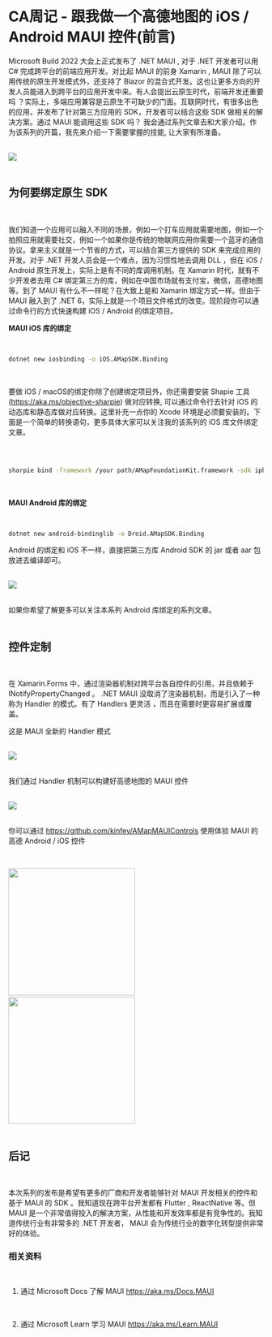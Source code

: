 # **CA周记 - 跟我做一个高德地图的 iOS / Android MAUI 控件(前言)**

Microsoft Build 2022 大会上正式发布了 .NET MAUI , 对于 .NET 开发者可以用 C# 完成跨平台的前端应用开发。对比起 MAUI 的前身 Xamarin , MAUI 除了可以用传统的原生开发模式外，还支持了 Blazor 的混合式开发。这也让更多方向的开发人员能进入到跨平台的应用开发中来。有人会提出云原生时代，前端开发还重要吗 ？实际上，多端应用兼容是云原生不可缺少的门面。互联网时代，有很多出色的应用，并发布了针对第三方应用的 SDK，开发者可以结合这些 SDK 做相关的解决方案。通过 MAUI 能调用这些 SDK 吗？ 我会通过系列文章去和大家介绍。作为该系列的开篇，我先来介绍一下需要掌握的技能, 让大家有所准备。
<br/>
<br/>

<img src="./imgs/00/01.png"/>
<br/>
<br/>

## **为何要绑定原生 SDK**
<br/>

我们知道一个应用可以融入不同的场景，例如一个打车应用就需要地图，例如一个拍照应用就需要社交，例如一个如果你是传统的物联网应用你需要一个蓝牙的通信协议。拿来主义就是一个节省的方式，可以结合第三方提供的 SDK 来完成应用的开发。对于 .NET 开发人员会是一个难点，因为习惯性地去调用 DLL ，但在 iOS / Android 原生开发上，实际上是有不同的库调用机制。在 Xamarin 时代，就有不少开发者去用 C# 绑定第三方的库，例如在中国市场就有支付宝，微信，高德地图等。到了 MAUI 有什么不一样呢？在大致上是和 Xamarin 绑定方式一样。但由于 MAUI 融入到了 .NET 6，实际上就是一个项目文件格式的改变。现阶段你可以通过命令行的方式快速构建 iOS / Android 的绑定项目。
<br/>

**MAUI iOS 库的绑定**
<br/>
<br/>



```bash

dotnet new iosbinding -o iOS.AMapSDK.Binding

```
<br/>

要做 iOS / macOS的绑定你除了创建绑定项目外，你还需要安装 Shapie 工具 (https://aka.ms/objective-sharpie) 做对应转换, 可以通过命令行去针对 iOS 的动态库和静态库做对应转换。这里补充一点你的 Xcode 环境是必须要安装的。下面是一个简单的转换语句，更多具体大家可以关注我的该系列的 iOS 库文件绑定文章。

<br/>

```bash

sharpie bind -framework /your path/AMapFoundationKit.framework -sdk iphoneos15.5

```

<br/>


**MAUI Android 库的绑定**
<br/><br/>

```bash

dotnet new android-bindinglib -o Droid.AMapSDK.Binding

```

Android 的绑定和 iOS 不一样，直接把第三方库 Android SDK 的 jar 或者 aar 包放进去编译即可。
<br/>
<br/>

<img src="./imgs/00/03.png"/>
<br/>
<br/>

如果你希望了解更多可以关注本系列 Android 库绑定的系列文章。
<br/>
<br/>

## **控件定制**
<br/>

在 Xamarin.Forms 中，通过渲染器机制对跨平台各自控件的引用，并且依赖于 INotifyPropertyChanged 。 .NET MAUI 没取消了渲染器机制，而是引入了一种称为 Handler 的模式。有了 Handlers 更灵活 ，而且在需要时更容易扩展或覆盖。 

这是 MAUI 全新的 Handler 模式
<br/>
<br/>

<img src="./imgs/00/04.png" />
<br/>
<br/>

我们通过 Handler 机制可以构建好高德地图的 MAUI 控件
<br/>
<br/>

<img src="./imgs/00/05.png"/>
<br/>
<br/>

你可以通过 https://github.com/kinfey/AMapMAUIControls 使用体验 MAUI 的高德 Android / iOS 控件


<br/>

<img src="./imgs/00/iOS.jpg" style=" width:250px"/>&nbsp; &nbsp;&nbsp;&nbsp;&nbsp;   <img src="./imgs/00/Android.jpg" style=" width:250px" />
<br/>
<br/>

## **后记**
<br/>

本次系列的发布是希望有更多的厂商和开发者能够针对 MAUI 开发相关的控件和基于 MAUI 的 SDK 。我知道现在跨平台开发都有 Flutter , ReactNative 等。但 MAUI 是一个非常值得投入的解决方案，从性能和开发效率都是有竞争性的。我知道传统行业有非常多的 .NET 开发者， MAUI 会为传统行业的数字化转型提供非常好的体验。

### **相关资料**
<br/>


1. 通过 Microsoft Docs 了解 MAUI https://aka.ms/Docs.MAUI 
<br/>

2. 通过 Microsoft Learn 学习 MAUI https://aka.ms/Learn.MAUI








